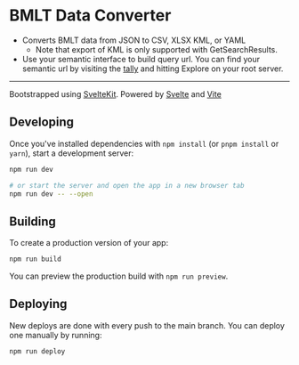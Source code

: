 # BMLT Data Converter

- Converts BMLT data from JSON to CSV, XLSX KML, or YAML
  - Note that export of KML is only supported with GetSearchResults.
- Use your semantic interface to build query url. You can find your semantic url by visiting the
  [tally](https://tally.bmlt.app/) and hitting Explore on your root server.

---

Bootstrapped using [SvelteKit](https://kit.svelte.dev/). Powered by [Svelte](https://svelte.dev/) and [Vite](https://vitejs.dev/)

## Developing

Once you've installed dependencies with `npm install` (or `pnpm install` or `yarn`), start a development server:

```bash
npm run dev

# or start the server and open the app in a new browser tab
npm run dev -- --open
```

## Building

To create a production version of your app:

```bash
npm run build
```

You can preview the production build with `npm run preview`.

## Deploying

New deploys are done with every push to the main branch. You can deploy one manually by running:

```bash
npm run deploy
```
